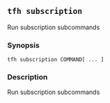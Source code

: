 ## `tfh subscription`

Run subscription subcommands

### Synopsis

    tfh subscription COMMAND[ ... ]

### Description

Run subscription subcommands

